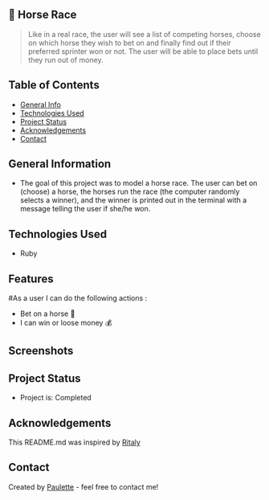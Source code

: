 ## 🐎 Horse Race
> Like in a real race, the user will see a list of competing horses, choose on which horse they wish to bet on and 
finally find out if their preferred sprinter won or not. The user will be able to place bets until they run out of money.

## Table of Contents
* [General Info](#general-information)
* [Technologies Used](#technologies-used)
* [Project Status](#project-status)
* [Acknowledgements](#acknowledgements)
* [Contact](#contact)


## General Information
<ul><li>The goal of this project was to model a horse race. The user can bet on (choose) a horse, the horses run the 
race (the computer randomly selects a winner), and the winner 
is printed out in the terminal with a message telling the user if she/he won.</li></ul>


## Technologies Used
<ul>
  <li>Ruby</li>
 </ul>
 
  

## Features

#As a user I can do the following actions : 

<ul>
<li>Bet on a horse 🐴</li>
<li> I can win or loose money 💰</li>
</ul>

  
 


## Screenshots




## Project Status
<ul>
<li>Project is: Completed</li></ul>




## Acknowledgements
 
 This README.md was inspired by <a href ="https://github.com/ritaly"> Ritaly</a>
    
   


## Contact
Created by [Paulette](https://paulette-zaldivar-flores.netlify.app/) - feel free to contact me!
